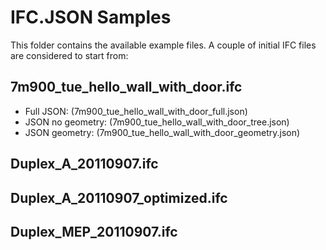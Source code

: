 # IFC.JSON Samples
This folder contains the available example files. A couple of initial IFC files are considered to start from:

## 7m900_tue_hello_wall_with_door.ifc
- Full JSON: (7m900_tue_hello_wall_with_door_full.json)
- JSON no geometry: (7m900_tue_hello_wall_with_door_tree.json)
- JSON geometry: (7m900_tue_hello_wall_with_door_geometry.json)

## Duplex_A_20110907.ifc


## Duplex_A_20110907_optimized.ifc



## Duplex_MEP_20110907.ifc
